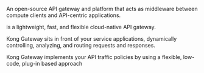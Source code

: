 
An open-source API gateway and platform that acts as middleware between compute clients and API-centric applications.

is a lightweight, fast, and flexible cloud-native API gateway.

Kong Gateway sits in front of your service applications, dynamically controlling, analyzing, and routing requests and responses. 

Kong Gateway implements your API traffic policies by using a flexible, low-code, plug-in based approach


